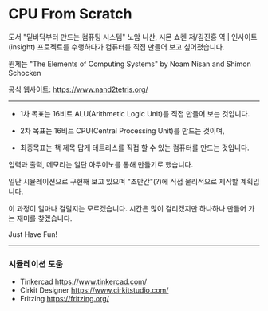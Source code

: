 # CPU From Scratch

도서 "밑바닥부터 만드는 컴퓨팅 시스템" 노암 니산, 시몬 쇼켄 저/김진홍 역 | 인사이트(insight) 프로젝트를 수행하다가 컴퓨터를 직접 만들어 보고 싶어졌습니다.

원제는 "The Elements of Computing Systems" by Noam Nisan and Shimon Schocken

공식 웹사이트: https://www.nand2tetris.org/

---

- 1차 목표는 16비트 ALU(Arithmetic Logic Unit)를 직접 만들어 보는 것입니다.

- 2차 목표는 16비트 CPU(Central Processing Unit)를 만드는 것이며,

- 최종목표는 책 제목 답게 테트리스를 직접 할 수 있는 컴퓨터를 만드는 것입니다.

입력과 출력, 메모리는 일단 아두이노를 통해 만들기로 했습니다.

일단 시뮬레이션으로 구현해 보고 있으며 "조만간"(?)에 직접 물리적으로 제작할 계획입니다.

이 과정이 얼마나 걸릴지는 모르겠습니다. 시간은 많이 걸리겠지만 하나하나 만들어 가는 재미를 찾겠습니다.

Just Have Fun!

---

### 시뮬레이션 도움

- Tinkercad https://www.tinkercad.com/
- Cirkit Designer https://www.cirkitstudio.com/
- Fritzing https://fritzing.org/
